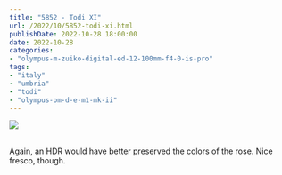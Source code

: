 ```yaml
---
title: "5852 - Todi XI"
url: /2022/10/5852-todi-xi.html
publishDate: 2022-10-28 18:00:00
date: 2022-10-28
categories:
- "olympus-m-zuiko-digital-ed-12-100mm-f4-0-is-pro"
tags:
- "italy"
- "umbria"
- "todi"
- "olympus-om-d-e-m1-mk-ii"
---
```

<div class="container">
<div class="center"><a target="_blank" href="https://d25zfm9zpd7gm5.cloudfront.net/1200x1200/2019/20190907_113205_lr.jpg"><img class="webfeedsFeaturedVisual" src="https://d25zfm9zpd7gm5.cloudfront.net/0600x0600/2019/20190907_113205_lr.jpg" /></a></div>
</div>
<br />

Again, an HDR would have better preserved the colors of the
rose. Nice fresco, though.
